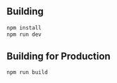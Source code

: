 Building
--------

```bash
npm install
npm run dev
```

Building for Production
--------

```bash
npm run build
```
